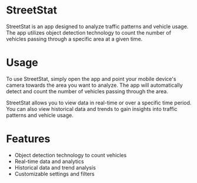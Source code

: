 # StreetStat

StreetStat is an app designed to analyze traffic patterns and vehicle usage. The app utilizes object detection technology to count the number of vehicles passing through a specific area at a given time.



# Usage

To use StreetStat, simply open the app and point your mobile device's camera towards the area you want to analyze. The app will automatically detect and count the number of vehicles passing through the area.

StreetStat allows you to view data in real-time or over a specific time period. You can also view historical data and trends to gain insights into traffic patterns and vehicle usage.

# Features

- Object detection technology to count vehicles
- Real-time data and analytics
- Historical data and trend analysis
- Customizable settings and filters
